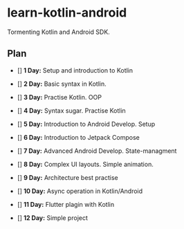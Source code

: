 # learn-kotlin-android

Tormenting Kotlin and Android SDK.

## Plan

- [] **1 Day:** Setup and introduction to Kotlin

- [] **2 Day:** Basic syntax in Kotlin.

- [] **3 Day:** Practise Kotlin. OOP

- [] **4 Day:** Syntax sugar. Practise Kotlin

- [] **5 Day:** Introduction to Android Develop. Setup

- [] **6 Day:** Introduction to Jetpack Compose

- [] **7 Day:** Advanced Android Develop. State-managment

- [] **8 Day:** Complex UI layouts. Simple animation.

- [] **9 Day:** Architecture best practise

- [] **10 Day:** Async operation in Kotlin/Android

- [] **11 Day:** Flutter plagin with Kotlin

- [] **12 Day:** Simple project
